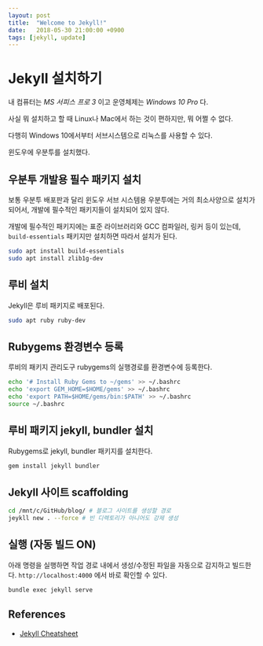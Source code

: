 ```yaml
---
layout: post
title:  "Welcome to Jekyll!"
date:   2018-05-30 21:00:00 +0900
tags: [jekyll, update]
---
```


# Jekyll 설치하기

내 컴퓨터는 *MS 서피스 프로 3* 이고 운영체제는 *Windows 10 Pro* 다.

사실 뭐 설치하고 할 때 Linux나 Mac에서 하는 것이 편하지만, 뭐 어쩔 수 없다.

다행히 Windows 10에서부터 서브시스템으로 리눅스를 사용할 수 있다.

윈도우에 우분투를 설치했다.


## 우분투 개발용 필수 패키지 설치

보통 우분투 배포판과 달리 윈도우 서브 시스템용 우분투에는 거의 최소사양으로 설치가 되어서, 개발에 필수적인 패키지들이 설치되어 있지 않다.

개발에 필수적인 패키지에는 표준 라이브러리와 GCC 컴파일러, 링커 등이 있는데, `build-essentials` 패키지만 설치하면 따라서 설치가 된다.

```bash
sudo apt install build-essentials
sudo apt install zlib1g-dev
```

## 루비 설치

Jekyll은 루비 패키지로 배포된다.

```bash
sudo apt ruby ruby-dev
```

## Rubygems 환경변수 등록

루비의 패키지 관리도구 rubygems의 실행경로를 환경변수에 등록한다.

```bash
echo '# Install Ruby Gems to ~/gems' >> ~/.bashrc
echo 'export GEM_HOME=$HOME/gems' >> ~/.bashrc
echo 'export PATH=$HOME/gems/bin:$PATH' >> ~/.bashrc
source ~/.bashrc
```

## 루비 패키지 jekyll, bundler 설치

Rubygems로 jekyll, bundler 패키지를 설치한다.

```bash
gem install jekyll bundler
```

## Jekyll 사이트 scaffolding

```bash
cd /mnt/c/GitHub/blog/ # 블로그 사이트를 생성할 경로
jeykll new . --force # 빈 디렉토리가 아니어도 강제 생성
```

## 실행 (자동 빌드 ON)

아래 명령을 실행하면 작업 경로 내에서 생성/수정된 파일을 자동으로 감지하고 빌드한다.
`http://localhost:4000` 에서 바로 확인할 수 있다.

```bash
bundle exec jekyll serve
```

## References

- [Jekyll Cheatsheet](https://devhints.io/jekyll)
